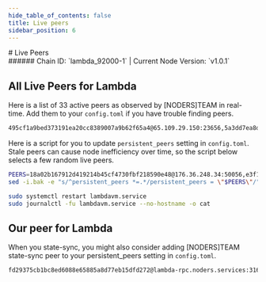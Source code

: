```yaml
---
hide_table_of_contents: false
title: Live peers
sidebar_position: 6
---
```


<div class="h1-with-icon icon-lambda">
# Live Peers
</div>
###### Chain ID: `lambda_92000-1` | Current Node Version: `v1.0.1`

## All Live Peers for Lambda
Here is a list of 33 active peers as observed by [NODERS]TEAM in real-time. Add them to your `config.toml` if you have trouble finding peers.

```bash
495cf1a9bed373191ea20cc8389007a9b62f65a4@65.109.29.150:23656,5a3dd7ea8d2bb3a76b760d4b2a425408401401f9@65.21.131.215:26556,b55c192e7690125b3e803c6e7716aaf5200ad731@65.108.232.168:12656,70a258d8337093e3f931edd0141587a6e8b2e56e@213.239.207.175:33656,13e0e58efbb50df4dc5d39263bda1e432fe204f7@13.229.162.168:26656,6ba9774fa3ede01badd157235efaab99f8607fc1@65.108.200.61:11554,b792f2a78ab42f4d2219f7141b0695ac567bbb16@5.9.70.101:26656,43bbefd171623eb6ff2a4da9bc2bfa4fd8e2c534@65.21.134.202:26556,3355eea0ea547428d71da6e4127377b924612e88@18.136.53.174:26656,277b04415ee88113c304cc3970c88542d6d8f5d3@57.128.63.9:26656,27b098a6ed9c7760b78ef6a879e7ef98e4afce4c@78.46.18.44:12956,0abc1161a0bb4cca2f155418c258426f6a2f1029@135.181.75.235:26656,975afec2ce27ef21eea9d512f68eac8487680b09@65.108.106.157:12956,f2ae0d0d1d5911dd2c3d36b7de25fb469686c7c7@142.132.251.87:26656,52be999cce21f923d8253a88bcc51bafe2063fb3@37.120.191.47:56656,e3f1131bca284bcabac22440414439ac24b0c9a6@85.17.178.18:13656,768563c9dedc605f1bcaface8404ff045ace2fc8@5.9.104.181:26656,5b7e8f4735fc7cfc8443bdb65b4f64ffacf408d4@95.217.207.236:24856,dc3ce0562db08eb7f9223043a7eb1807e301e010@65.21.137.227:33656,6d0e2935e776fa0a3bd885ff7d6ca0d42cdbe647@164.68.122.213:21656,3957e1b208232a538b068589aba2a5f4bd9e48e6@65.109.92.240:31326,18a02b167912d419214b45cf4730fbf218590e48@176.36.248.34:50056,a001b8608802de7e333620da76589ab1ed43c4ea@38.242.220.64:46656,5d45b30ff95bf9be7bd95bdfef908a8304a75cb4@176.38.50.93:60056,393125c3fd82456c4005a51cb83a7227d6a32142@185.215.167.227:13656,f890cd2b7b2911c9d82071da861aa36af7693038@65.108.70.119:44656,829477f3829c0edd82cad8121acaa120937f34af@176.37.103.9:60056,1393a8f981d142a7e14ea95d4fd80e0d21e295d5@176.38.51.58:60056,dc1bb3481fc6d7c0479525e732bc6cfe87a3b7fc@176.36.186.18:60056,b5fdbb9f95d7515d28de539c6406213e2d95d81f@176.36.21.140:60056,c85574a894598ac4ca85d0493058935f13a3ee2d@141.95.34.193:56656,d526363186bf7520589721187b89aee9ff42b221@135.181.210.171:31326,0571c49722d87964517a7f4b14c422f8ec2825f1@46.38.232.86:6969
```

Here is a script for you to update `persistent_peers` setting in `config.toml`. Stale peers can cause node inefficiency over time, so the script below selects a few random live peers.

```bash
PEERS=18a02b167912d419214b45cf4730fbf218590e48@176.36.248.34:50056,e3f1131bca284bcabac22440414439ac24b0c9a6@85.17.178.18:13656,a001b8608802de7e333620da76589ab1ed43c4ea@38.242.220.64:46656,5b7e8f4735fc7cfc8443bdb65b4f64ffacf408d4@95.217.207.236:24856,dc1bb3481fc6d7c0479525e732bc6cfe87a3b7fc@176.36.186.18:60056
sed -i.bak -e "s/^persistent_peers *=.*/persistent_peers = \"$PEERS\"/" ~/.lambdavm/config/config.toml

sudo systemctl restart lambdavm.service
sudo journalctl -fu lambdavm.service --no-hostname -o cat
```

## Our peer for Lambda
When you state-sync, you might also consider adding [NODERS]TEAM state-sync peer to your persistent_peers setting in `config.toml`.

```bash
fd29375cb1bc8ed6088e65885a8d77eb15dfd272@lambda-rpc.noders.services:31656
```